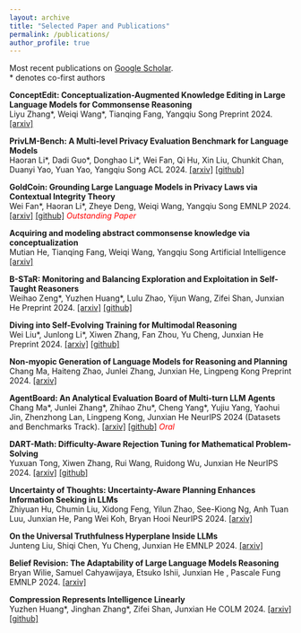 ```yaml
---
layout: archive
title: "Selected Paper and Publications"
permalink: /publications/
author_profile: true
---
```


Most recent publications on [Google Scholar](https://scholar.google.com/citations?user=MdQZ-q8AAAAJ&hl=en).  
\* denotes co-first authors

<!-- $^\dagger$ denotes corresponding author/main advisor -->
**ConceptEdit: Conceptualization-Augmented Knowledge Editing in Large Language Models for Commonsense Reasoning**  
Liyu Zhang\*, Weiqi Wang\*, Tianqing Fang, Yangqiu Song
Preprint 2024. [[arxiv]](https://arxiv.org/pdf/2412.11418) 

**PrivLM-Bench: A Multi-level Privacy Evaluation Benchmark for Language Models**  
Haoran Li\*, Dadi Guo\*, Donghao Li\*, Wei Fan, Qi Hu, Xin Liu, Chunkit Chan, Duanyi Yao, Yuan Yao, Yangqiu Song
ACL 2024. [[arxiv]](https://aclanthology.org/2024.acl-long.4.pdf) [[github]](https://github.com/HKUST-KnowComp/PrivLM-Bench)

**GoldCoin: Grounding Large Language Models in Privacy Laws via Contextual Integrity Theory**  
Wei Fan\*, Haoran Li\*, Zheye Deng, Weiqi Wang, Yangqiu Song
EMNLP 2024. [[arxiv]](https://arxiv.org/pdf/2406.11149) [[github]](https://github.com/HKUST-KnowComp/GoldCoin)
<span style="color:red"><i>Outstanding Paper</i></span>

**Acquiring and modeling abstract commonsense knowledge via conceptualization**  
Mutian He, Tianqing Fang, Weiqi Wang, Yangqiu Song
Artificial Intelligence [[arxiv]](https://arxiv.org/pdf/2206.01532) 

<!-- ----- -->
**B-STaR: Monitoring and Balancing Exploration and Exploitation in Self-Taught Reasoners**  
Weihao Zeng\*, Yuzhen Huang\*, Lulu Zhao, Yijun Wang, Zifei Shan, Junxian He
Preprint 2024. [[arxiv]](https://arxiv.org/abs/2412.17256) [[github]](https://github.com/hkust-nlp/B-STaR)

**Diving into Self-Evolving Training for Multimodal Reasoning**  
Wei Liu\*, Junlong Li\*, Xiwen Zhang, Fan Zhou, Yu Cheng, Junxian He
Preprint 2024. [[arxiv]](https://arxiv.org/abs/2412.17451) [[github]](https://github.com/hkust-nlp/mstar)

**Non-myopic Generation of Language Models for Reasoning and Planning**  
Chang Ma, Haiteng Zhao, Junlei Zhang, Junxian He, Lingpeng Kong
Preprint 2024. [[arxiv]](https://arxiv.org/abs/2410.17195) 

**AgentBoard: An Analytical Evaluation Board of Multi-turn LLM Agents**  
Chang Ma\*, Junlei Zhang\*, Zhihao Zhu\*, Cheng Yang\*, Yujiu Yang, Yaohui Jin, Zhenzhong Lan, Lingpeng Kong, Junxian He
NeurIPS 2024 (Datasets and Benchmarks Track). [[arxiv]](https://arxiv.org/abs/2401.13178) [[github]](https://github.com/hkust-nlp/AgentBoard)
<span style="color:red"><i>Oral</i></span>

**DART-Math: Difficulty-Aware Rejection Tuning for Mathematical Problem-Solving**  
Yuxuan Tong, Xiwen Zhang, Rui Wang, Ruidong Wu, Junxian He
NeurIPS 2024. [[arxiv]](https://arxiv.org/abs/2407.13690) [[github]](https://github.com/hkust-nlp/dart-math)

**Uncertainty of Thoughts: Uncertainty-Aware Planning Enhances Information Seeking in LLMs**  
Zhiyuan Hu, Chumin Liu, Xidong Feng, Yilun Zhao, See-Kiong Ng, Anh Tuan Luu, Junxian He, Pang Wei Koh, Bryan Hooi
NeurIPS 2024. [[arxiv]](https://arxiv.org/abs/2402.03271) 

**On the Universal Truthfulness Hyperplane Inside LLMs**  
Junteng Liu, Shiqi Chen, Yu Cheng, Junxian He
EMNLP 2024. [[arxiv]](https://arxiv.org/abs/2407.08582) 

**Belief Revision: The Adaptability of Large Language Models Reasoning**  
Bryan Wilie, Samuel Cahyawijaya, Etsuko Ishii, Junxian He , Pascale Fung
EMNLP 2024. [[arxiv]](https://arxiv.org/pdf/2406.19764) 

**Compression Represents Intelligence Linearly**  
Yuzhen Huang*, Jinghan Zhang*, Zifei Shan, Junxian He
COLM 2024. [[arxiv]](https://arxiv.org/abs/2404.09937) [[github]](https://github.com/hkust-nlp/llm-compression-intelligence)

<!-- ----- -->

